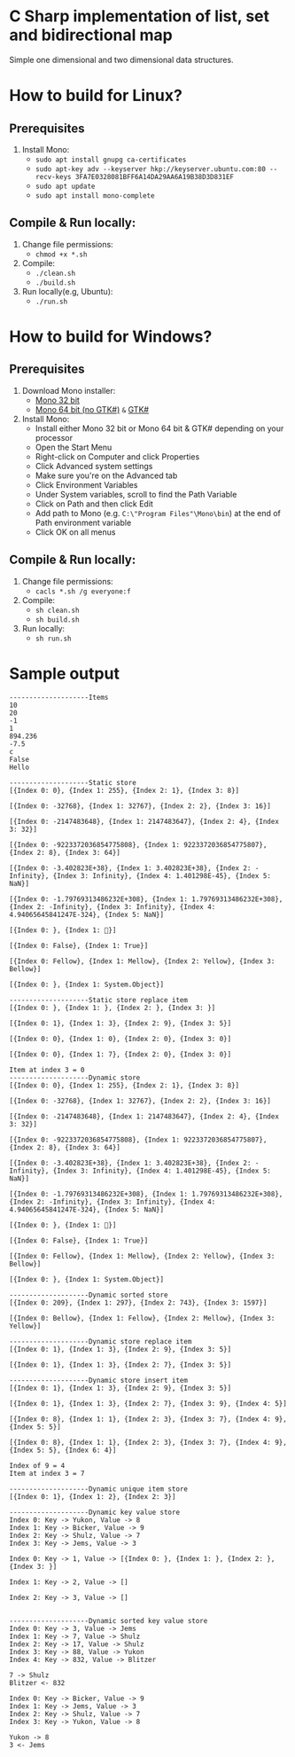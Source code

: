 # C Sharp implementation of list, set and bidirectional map
Simple one dimensional and two dimensional data structures.

# How to build for Linux?
## Prerequisites
1. Install Mono:
    - `sudo apt install gnupg ca-certificates`
    - `sudo apt-key adv --keyserver hkp://keyserver.ubuntu.com:80 --recv-keys 3FA7E0328081BFF6A14DA29AA6A19B38D3D831EF`
    - `sudo apt update`
    - `sudo apt install mono-complete`
## Compile & Run locally:
1. Change file permissions:
    - `chmod +x *.sh`
2. Compile:
    - `./clean.sh`
    - `./build.sh`
3. Run locally(e.g, Ubuntu):
    - `./run.sh`

# How to build for Windows?
## Prerequisites
1. Download Mono installer:
    - [Mono 32 bit](https://download.mono-project.com/archive/6.12.0/windows-installer/mono-6.12.0.98-gtksharp-2.12.45-win32-0.msi "Mono 32 bit")
    - [Mono 64 bit (no GTK#)](https://download.mono-project.com/archive/6.12.0/windows-installer/mono-6.12.0.98-x64-0.msi "Mono 64 bit (no GTK#)") `&` [GTK#](https://xamarin.azureedge.net/GTKforWindows/Windows/gtk-sharp-2.12.45.msi "GTK#")
2. Install Mono:
    - Install either Mono 32 bit or Mono 64 bit & GTK# depending on your processor
    - Open the Start Menu
    - Right-click on Computer and click Properties
    - Click Advanced system settings
    - Make sure you're on the Advanced tab
    - Click Environment Variables
    - Under System variables, scroll to find the Path Variable
    - Click on Path and then click Edit
    - Add path to Mono (e.g. `C:\"Program Files"\Mono\bin`) at the end of Path environment variable
    - Click OK on all menus
## Compile & Run locally:
1. Change file permissions:
    - `cacls *.sh /g everyone:f`
2. Compile:
    - `sh clean.sh`
    - `sh build.sh`
3. Run locally:
    - `sh run.sh`

# Sample output
```
--------------------Items
10
20
-1
1
894.236
-7.5
c
False
Hello

--------------------Static store
[{Index 0: 0}, {Index 1: 255}, {Index 2: 1}, {Index 3: 8}]

[{Index 0: -32768}, {Index 1: 32767}, {Index 2: 2}, {Index 3: 16}]

[{Index 0: -2147483648}, {Index 1: 2147483647}, {Index 2: 4}, {Index 3: 32}]

[{Index 0: -9223372036854775808}, {Index 1: 9223372036854775807}, {Index 2: 8}, {Index 3: 64}]

[{Index 0: -3.402823E+38}, {Index 1: 3.402823E+38}, {Index 2: -Infinity}, {Index 3: Infinity}, {Index 4: 1.401298E-45}, {Index 5: NaN}]

[{Index 0: -1.79769313486232E+308}, {Index 1: 1.79769313486232E+308}, {Index 2: -Infinity}, {Index 3: Infinity}, {Index 4: 4.94065645841247E-324}, {Index 5: NaN}]

[{Index 0: }, {Index 1: ￿}]

[{Index 0: False}, {Index 1: True}]

[{Index 0: Fellow}, {Index 1: Mellow}, {Index 2: Yellow}, {Index 3: Bellow}]

[{Index 0: }, {Index 1: System.Object}]

--------------------Static store replace item
[{Index 0: }, {Index 1: }, {Index 2: }, {Index 3: }]

[{Index 0: 1}, {Index 1: 3}, {Index 2: 9}, {Index 3: 5}]

[{Index 0: 0}, {Index 1: 0}, {Index 2: 0}, {Index 3: 0}]

[{Index 0: 0}, {Index 1: 7}, {Index 2: 0}, {Index 3: 0}]

Item at index 3 = 0
--------------------Dynamic store
[{Index 0: 0}, {Index 1: 255}, {Index 2: 1}, {Index 3: 8}]

[{Index 0: -32768}, {Index 1: 32767}, {Index 2: 2}, {Index 3: 16}]

[{Index 0: -2147483648}, {Index 1: 2147483647}, {Index 2: 4}, {Index 3: 32}]

[{Index 0: -9223372036854775808}, {Index 1: 9223372036854775807}, {Index 2: 8}, {Index 3: 64}]

[{Index 0: -3.402823E+38}, {Index 1: 3.402823E+38}, {Index 2: -Infinity}, {Index 3: Infinity}, {Index 4: 1.401298E-45}, {Index 5: NaN}]

[{Index 0: -1.79769313486232E+308}, {Index 1: 1.79769313486232E+308}, {Index 2: -Infinity}, {Index 3: Infinity}, {Index 4: 4.94065645841247E-324}, {Index 5: NaN}]

[{Index 0: }, {Index 1: ￿}]

[{Index 0: False}, {Index 1: True}]

[{Index 0: Fellow}, {Index 1: Mellow}, {Index 2: Yellow}, {Index 3: Bellow}]

[{Index 0: }, {Index 1: System.Object}]

--------------------Dynamic sorted store
[{Index 0: 209}, {Index 1: 297}, {Index 2: 743}, {Index 3: 1597}]

[{Index 0: Bellow}, {Index 1: Fellow}, {Index 2: Mellow}, {Index 3: Yellow}]

--------------------Dynamic store replace item
[{Index 0: 1}, {Index 1: 3}, {Index 2: 9}, {Index 3: 5}]

[{Index 0: 1}, {Index 1: 3}, {Index 2: 7}, {Index 3: 5}]

--------------------Dynamic store insert item
[{Index 0: 1}, {Index 1: 3}, {Index 2: 9}, {Index 3: 5}]

[{Index 0: 1}, {Index 1: 3}, {Index 2: 7}, {Index 3: 9}, {Index 4: 5}]

[{Index 0: 8}, {Index 1: 1}, {Index 2: 3}, {Index 3: 7}, {Index 4: 9}, {Index 5: 5}]

[{Index 0: 8}, {Index 1: 1}, {Index 2: 3}, {Index 3: 7}, {Index 4: 9}, {Index 5: 5}, {Index 6: 4}]

Index of 9 = 4
Item at index 3 = 7

--------------------Dynamic unique item store
[{Index 0: 1}, {Index 1: 2}, {Index 2: 3}]

--------------------Dynamic key value store
Index 0: Key -> Yukon, Value -> 8
Index 1: Key -> Bicker, Value -> 9
Index 2: Key -> Shulz, Value -> 7
Index 3: Key -> Jems, Value -> 3

Index 0: Key -> 1, Value -> [{Index 0: }, {Index 1: }, {Index 2: }, {Index 3: }]

Index 1: Key -> 2, Value -> []

Index 2: Key -> 3, Value -> []


--------------------Dynamic sorted key value store
Index 0: Key -> 3, Value -> Jems
Index 1: Key -> 7, Value -> Shulz
Index 2: Key -> 17, Value -> Shulz
Index 3: Key -> 88, Value -> Yukon
Index 4: Key -> 832, Value -> Blitzer

7 -> Shulz
Blitzer <- 832

Index 0: Key -> Bicker, Value -> 9
Index 1: Key -> Jems, Value -> 3
Index 2: Key -> Shulz, Value -> 7
Index 3: Key -> Yukon, Value -> 8

Yukon -> 8
3 <- Jems
```
